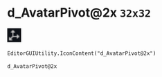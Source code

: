 # d_AvatarPivot@2x `32x32`
<img src="/img/d_AvatarPivot.png" width=32 height=32>

``` CSharp
EditorGUIUtility.IconContent("d_AvatarPivot@2x")
```
```
d_AvatarPivot@2x
```
